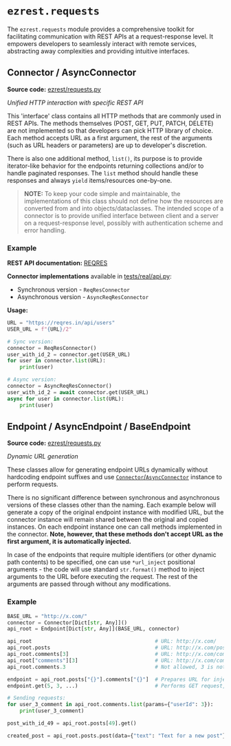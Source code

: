 # `ezrest.requests`

The `ezrest.requests` module provides a comprehensive toolkit for facilitating communication with REST APIs at a request-response level. It empowers developers to seamlessly interact with remote services, abstracting away complexities and providing intuitive interfaces.

## Connector / AsyncConnector

**Source code:** [ezrest/requests.py](https://github.com/nullJaX/ezrest/blob/master/ezrest/requests.py)

*Unified HTTP interaction with specific REST API*

This 'interface' class contains all HTTP methods that are commonly used in REST APIs. The methods themselves (POST, GET, PUT, PATCH, DELETE) are not implemented so that developers can pick HTTP library of choice. Each method accepts URL as a first argument, the rest of the arguments (such as URL headers or parameters) are up to developer's discretion.

There is also one additional method, `list()`, its purpose is to provide iterator-like behavior for the endpoints returning collections and/or to handle paginated responses. The `list` method should handle these responses and always `yield` items/resources one-by-one.

> **NOTE:** To keep your code simple and maintainable, the implementations of this class should not define how the resources are converted from and into objects/dataclasses. The intended scope of a connector is to provide unified interface between client and a server on a request-response level, possibly with authentication scheme and error handling.

### Example

**REST API documentation:** [REQRES](https://reqres.in/)

**Connector implementations** available in [tests/real/api.py](https://github.com/nullJaX/ezrest/blob/master/tests/real/api.py):
  - Synchronous version - `ReqResConnector`
  - Asynchronous version - `AsyncReqResConnector`

**Usage:**
```python
URL = "https://reqres.in/api/users"
USER_URL = f"{URL}/2"

# Sync version:
connector = ReqResConnector()
user_with_id_2 = connector.get(USER_URL)
for user in connector.list(URL):
    print(user)

# Async version:
connector = AsyncReqResConnector()
user_with_id_2 = await connector.get(USER_URL)
async for user in connector.list(URL):
    print(user)
```

## Endpoint / AsyncEndpoint / BaseEndpoint

**Source code:** [ezrest/requests.py](https://github.com/nullJaX/ezrest/blob/master/ezrest/requests.py)

*Dynamic URL generation*

These classes allow for generating endpoint URLs dynamically without hardcoding endpoint suffixes and use [`Connector`/`AsyncConnector`](#connector-asyncconnector) instance to perform requests.

There is no significant difference between synchronous and asynchronous versions of these classes other than the naming. Each example below will generate a copy of the original endpoint instance with modified URL, but the connector instance will remain shared between the original and copied instances. On each endpoint instance one can call methods implemented in the connector. **Note, however, that these methods don't accept URL as the first argument, it is automatically injected.**

In case of the endpoints that require multiple identifiers (or other dynamic path contents) to be specified, one can use `*url_inject` positional arguments - the code will use standard `str.format()` method to inject arguments to the URL before executing the request. The rest of the arguments are passed through without any modifications.

### Example

```python
BASE_URL = "http://x.com/"
connector = Connector[Dict[str, Any]]()
api_root = Endpoint[Dict[str, Any]](BASE_URL, connector)

api_root                                        # URL: http://x.com/
api_root.posts                                  # URL: http://x.com/posts
api_root.comments[3]                            # URL: http://x.com/comments/3
api_root["comments"][3]                         # URL: http://x.com/comments/3
api_root.comments.3                             # Not allowed, 3 is not a string type

endpoint = api_root.posts["{}"].comments["{}"]  # Prepares URL for injection: http://x.com/posts/{}/comments/{}
endpoint.get(5, 3, ...)                         # Performs GET request, injecting 5 and 3 as identifiers: http://x.com/posts/5/comments/3

# Sending requests:
for user_3_comment in api_root.comments.list(params={"userId": 3}):
    print(user_3_comment)

post_with_id_49 = api_root.posts[49].get()

created_post = api_root.posts.post(data={"text": "Text for a new post"})
```